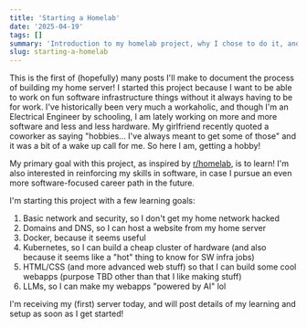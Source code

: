 ```yaml
---
title: 'Starting a Homelab'
date: '2025-04-19'
tags: []
summary: 'Introduction to my homelab project, why I chose to do it, and where I drew inspiration from'
slug: starting-a-homelab
---
```


This is the first of (hopefully) many posts I'll make to document the process of building my home server! I started this project because I want to be able to work on fun software infrastructure things without it always having to be for work. I've historically been very much a workaholic, and though I'm an Electrical Engineer by schooling, I am lately working on more and more software and less and less hardware. My girlfriend recently quoted a coworker as saying "hobbies... I've always meant to get some of those" and it was a bit of a wake up call for me. So here I am, getting a hobby!

My primary goal with this project, as inspired by [r/homelab](https://www.reddit.com/r/homelab/wiki/introduction/), is to learn! I'm also interested in reinforcing my skills in software, in case I pursue an even more software-focused career path in the future.

I'm starting this project with a few learning goals:

1. Basic network and security, so I don't get my home network hacked
2. Domains and DNS, so I can host a website from my home server
3. Docker, because it seems useful
4. Kubernetes, so I can build a cheap cluster of hardware (and also because it seems like a "hot" thing to know for SW infra jobs)
5. HTML/CSS (and more advanced web stuff) so that I can build some cool webapps (purpose TBD other than that I like making stuff)
6. LLMs, so I can make my webapps "powered by AI" lol

I'm receiving my (first) server today, and will post details of my learning and setup as soon as I get started!
